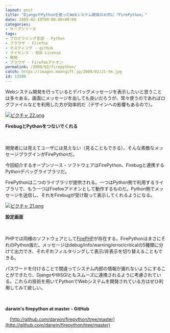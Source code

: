 ```yaml
---
layout: post
title: "DjangoやPythonを使ったWebシステム開発のお供に「FirePython」"
date: 2009-02-18T09:00:00+09:00
categories:
- オープンソース
tags: 
- プログラミング言語 - Python
- ブラウザ - Firefox
- ホスティング - github
- ライセンス - BSD License
- 開発
- ブラウザ - Firefoxアドオン
permalink: /2009/02/firepython/
catch: https://images.moongift.jp/2009/02/21-tm.jpg
id: 13580
---
```

Webシステム開発を行っているとデバッグメッセージを表示したいと思うことは多々ある。画面にメッセージを出しても良いだろうが、常々使うのであればログファイルなどを利用した方が効率的だ（デザインへの影響もあるので）。

  

[![ピクチャ 22.png](https://images.moongift.jp/2009/02/22-tm1.jpg)](https://images.moongift.jp/2009/02/222.png)  
  
**FirebugとPythonをつないでくれる**

  

　

  

開発者には見えてユーザには見えない（見ることもできる）、そんな素敵なメッセージプラグインがFirePythonだ。

  

今回紹介するオープンソース・ソフトウェアはFirePython、Firebugと連携するPythonデバッグライブラリだ。

  
<!--more-->

FirePythonは二つのライブラリが提供される。一つはPython側で利用するライブラリで、もう一つはFirefoxアドオンとして動作するものだ。Python側でメッセージを送信し、それをFirebugが受け取って表示してくれるようになる。

  

[![ピクチャ 21.png](https://images.moongift.jp/2009/02/21-tm.jpg)](https://images.moongift.jp/2009/02/211.png)  
  
**設定画面**

  

　

  

PHPでは同様のソフトウェアとして[FirePHP](http://www.moongift.jp/2008/07/firephp/)が存在する。FirePythonはまさにそれのPython版だ。メッセージはdebug/info/warning/error/criticalの5種類に分けて出力でき、それぞれフィルタリングして表示/非表示を切り替えることもできる。

  

パスワードを付けることで間違ってシステム内部の情報が漏れないようにすることができたり、DjangoやWSGIともスムーズに連携されるように考慮されている。これらの技術を用いてPythonでWebシステムを開発されている方はぜひ利用してみて欲しい。

  

　

  

**darwin's firepython at master - GitHub**  
  
　[http://github.com/darwin/firepython/tree/master](http://github.com/darwin/firepython/tree/master)

  
  
